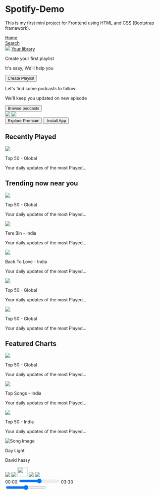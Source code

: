 # Spotify-Demo
This is my first mini project for Frontend using HTML and CSS (Bootstrap framework).

<!DOCTYPE html>
<html lang="en">
<head>
    <meta charset="UTF-8">
    <meta name="viewport" content="width=device-width, initial-scale=1.0">
    <title>Spotify - Web Player: Music for everyone</title>
    <link rel="icon" href="./Assets/logo.png">
    <link rel="stylesheet" href="project.css"/>
    <link rel="stylesheet" href="https://cdnjs.cloudflare.com/ajax/libs/font-awesome/6.4.2/css/all.min.css" 
    integrity="sha512-z3gLpd7yknf1YoNbCzqRKc4qyor8gaKU1qmn+CShxbuBusANI9QpRohGBreCFkKxLhei6S9CQXFEbbKuqLg0DA==" 
    crossorigin="anonymous" 
    referrerpolicy="no-referrer" 
    />
    <link rel="preconnect" href="https://fonts.googleapis.com">
    <link rel="preconnect" href="https://fonts.gstatic.com" crossorigin>
    <link href="https://fonts.googleapis.com/css2?family=Cairo+Play:wght@600&family=Montserrat:wght@300;400;500;600;700&family=Poppins&display=swap"  rel="stylesheet">
   
</head>
<body>
    <div class="main">
        <div class="sidebar">
            <div class="nav">
                <div class="nav-option" style="opacity: 1;"> 
                    <i class="fa-solid fa-house"></i>
                    <a href="#">Home</a>
                </div>
                <div class="nav-option">
                    <i class="fa-solid fa-magnifying-glass"></i>
                    <a href="#">Search</a>
                </div>
            </div>
            <div class="library">
                <div class="options">
                    <div class="lib-option nav-option">
                        <img src="./Assets/library_icon.png"/>
                        <a href="#">Your library</a>
                     </div>
                    <div class="icons">
                        <i class="fa-solid fa-plus"></i>
                        <i class="fa-solid fa-arrow-right"></i>
                    </div> 
                </div>
                <div class="lib-box">
                    <div class="box">
                        <p class="box-p1"> Create your first playlist</p>
                        <p class="box-p2">It's easy, We'll help you</p>
                        <button class="badge">Create Playlist</button>
                    </div>
                </div>
                <div class="lib-box">
                    <div class="box">
                        <p class="box-p1"> Let's find some podcasts to follow</p>
                        <p class="box-p2">We'll keep you updated on new episode</p>
                        <button class="badge">Browse podcasts</button>
                    </div>
                </div>
            </div>
        </div>
        <div class="main-content">
            <div class="sticky-nav">
                <div class="sticky-nav-icons">
                    <img src="./Assets/backward_icon.png"/>
                    <img src="./Assets/forward_icon.png" class="hide"/>
                </div>
                <div class="sticky-nav-options">
                    <button class="badge nav-item hide">Explore Premium</button>
                    <button class="badge nav-item dark-badge"><i class="fa-regular fa-circle-down" style="margin-right: 5px;"></i>Install App</button>
                    <i class="fa-solid fa-user nav-item"></i>
                </div>
            </div>
            <h2>Recently Played</h2>
            <div class="cards-container">
                <div class="card">
                    <img src="./Assets/card1img.jpeg" class="card-img">
                    <p class="card-title">Top 50 - Global</p>
                    <p class="card-info">Your daily updates of the most Played...</p>
                </div>
            </div>
            <h2>Trending now near you</h2>
            <div class="cards-container">
                <div class="card">
                    <img src="./Assets/card1img.jpeg" class="card-img">
                    <p class="card-title">Top 50 - Global</p>
                    <p class="card-info">Your daily updates of the most Played...</p>
                </div>
                <div class="card">
                    <img src="./Assets/card2img.jpeg" class="card-img">
                    <p class="card-title">Tere Bin - India</p>
                    <p class="card-info">Your daily updates of the most Played...</p>
                </div>
                <div class="card">
                    <img src="./Assets/card3img.jpeg" class="card-img">
                    <p class="card-title">Back To Love - India</p>
                    <p class="card-info">Your daily updates of the most Played...</p>
                </div>
                <div class="card">
                    <img src="./Assets/card4img.jpeg" class="card-img">
                    <p class="card-title">Top 50 - Global</p>
                    <p class="card-info">Your daily updates of the most Played...</p>
                </div>
                <div class="card">
                    <img src="./Assets/card2img.jpeg" class="card-img">
                    <p class="card-title">Top 50 - Global</p>
                    <p class="card-info">Your daily updates of the most Played...</p>
                </div>
            </div>
            <h2>Featured Charts</h2>
            <div class="cards-container">
                <div class="card">
                    <img src="./Assets/card5img.jpeg" class="card-img">
                    <p class="card-title">Top 50 - Global</p>
                    <p class="card-info">Your daily updates of the most Played...</p>
                </div>
                <div class="card">
                    <img src="./Assets/card6img.jpeg" class="card-img">
                    <p class="card-title">Top Songs - India</p>
                    <p class="card-info">Your daily updates of the most Played...</p>
                </div>
                <div class="card">
                    <img src="./Assets/card1img.jpeg" class="card-img">
                    <p class="card-title">Top 50 - India</p>
                    <p class="card-info">Your daily updates of the most Played...</p>
                </div>
            </div>
            <div class="footer">
                <div class="line"></div>
            </div>
        </div>
        <div class="music-player">
            <div class="album">
                <div class="cover-image">
                    <img src="./Assets/card2img.jpeg" alt="Song Image">
                </div>
                <div class="Description">
                    <p class="Song-title">Day Light</p>
                    <p class="Song-artist">David hassy</p>
                </div>
                <div class="icon">
                    <i class="fa-regular fa-heart"></i>
                </div>  
            </div>
            <div class="player">
                <div class="player-cantrols">
                    <img src="./Assets/player_icon1.png" class="player-cantrol-icon"/>
                    <img src="./Assets/player_icon2.png" class="player-cantrol-icon"/>
                    <img src="./Assets/player_icon3.png" class="player-cantrol-icon" style="opacity: 1; height: 2rem;"/>
                    <img src="./Assets/player_icon4.png" class="player-cantrol-icon"/>
                    <img src="./Assets/player_icon5.png" class="player-cantrol-icon"/>
                </div>
                <div class="playback-bar">
                    <span class="current-time">00:00</span>
                    <input type="range" min="0" max="100" class="progress-bar" step="1">
                    <span class="total-time">03:33</span>
                </div>
            </div>
            <div class="cantrols">
                <div class="cantrols-item">
                    <i class="fa-regular fa-circle-play"></i>
                    <i class="fa-solid fa-microphone-slash"></i>
                    <i class="fa-solid fa-bars"></i>
                    <i class="fa-solid fa-plug"></i>
                    <i class="fa-solid fa-volume-high"></i>
                    <input type="range" min="0" max="100" class="progress2bar" step="1">
                 </div>
            </div>
        </div>
    </div>
</body>
</html>

